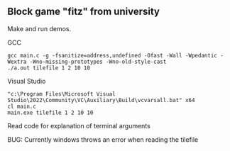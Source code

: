 Block game "fitz" from university
--------------------------------------

Make and run demos.  

GCC

    gcc main.c -g -fsanitize=address,undefined -Ofast -Wall -Wpedantic -Wextra -Wno-missing-prototypes -Wno-old-style-cast
    ./a.out tilefile 1 2 10 10

Visual Studio

    "c:\Program Files\Microsoft Visual Studio\2022\Community\VC\Auxiliary\Build\vcvarsall.bat" x64 
    cl main.c 
    main.exe tilefile 1 2 10 10



Read code for explanation of terminal arguments

BUG: Currently windows throws an error when reading the tilefile